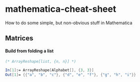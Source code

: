 # mathematica-cheat-sheet
How to do some simple, but non-obvious stuff in Mathematica

Matrices
--------

#### Build from folding a list

```mathematica
(* ArrayReshape[list, {n, n}] *)

In[1]:= ArrayReshape[Alphabet[], {3, 3}]
Out[1]= {{"a", "b", "c"}, {"d", "e", "f"}, {"g", "h", "i"}}
```
